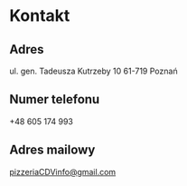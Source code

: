 # Kontakt

## Adres
ul. gen. Tadeusza Kutrzeby 10
61-719 Poznań

## Numer telefonu
+48 605 174 993

## Adres mailowy
pizzeriaCDVinfo@gmail.com
